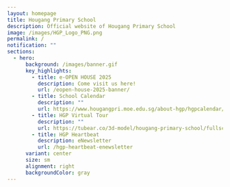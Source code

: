 ```yaml
---
layout: homepage
title: Hougang Primary School
description: Official website of Hougang Primary School
image: /images/HGP_Logo_PNG.png
permalink: /
notification: ""
sections:
  - hero:
      background: /images/banner.gif
      key_highlights:
        - title: e-OPEN HOUSE 2025
          description: Come visit us here!
          url: /eopen-house-2025-banner/
        - title: School Calendar
          description: ""
          url: https://www.hougangpri.moe.edu.sg/about-hgp/hgpcalendar/
        - title: HGP Virtual Tour
          description: ""
          url: https://tubear.co/3d-model/hougang-primary-school/fullscreen/
        - title: HGP Heartbeat
          description: eNewsletter
          url: /hgp-heartbeat-enewsletter
      variant: center
      size: sm
      alignment: right
      backgroundColor: gray
---
```


